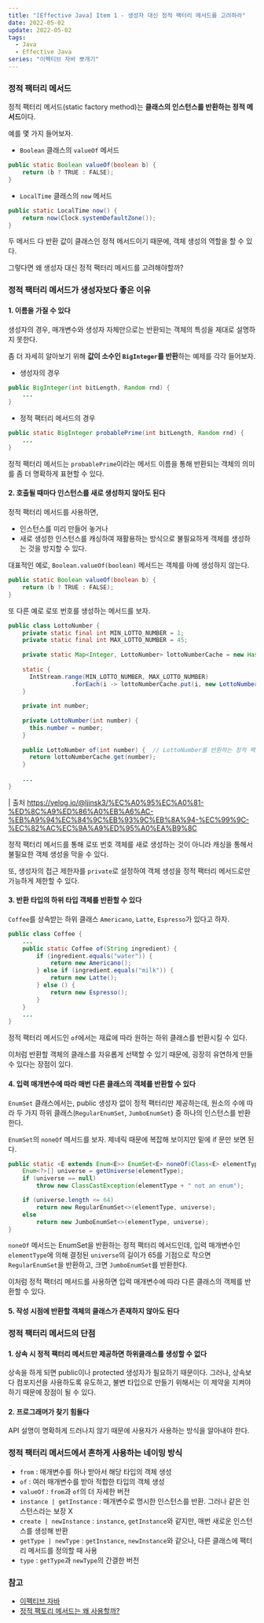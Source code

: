 ```yaml
---
title: "[Effective Java] Item 1 - 생성자 대신 정적 팩터리 메서드를 고려하라"
date: 2022-05-02
update: 2022-05-02
tags:
  - Java
  - Effective Java
series: "이펙티브 자바 뽀개기"
---
```


### 정적 팩터리 메서드
정적 팩터리 메서드(static factory method)는 **클래스의 인스턴스를 반환하는 정적 메서드**이다. 

예를 몇 가지 들어보자.

- `Boolean` 클래스의 `valueOf` 메서드

```java
public static Boolean valueOf(boolean b) {
    return (b ? TRUE : FALSE);
}
```

- `LocalTime` 클래스의 `now` 메서드

```java
public static LocalTime now() {
    return now(Clock.systemDefaultZone());
}
```

두 메서드 다 반환 값이 클래스인 정적 메서드이기 때문에, 객체 생성의 역할을 할 수 있다.

그렇다면 왜 생성자 대신 정적 팩터리 메서드를 고려해야할까?

### 정적 팩터리 메서드가 생성자보다 좋은 이유

#### 1. 이름을 가질 수 있다
생성자의 경우, 매개변수와 생성자 자체만으로는 반환되는 객체의 특성을 제대로 설명하지 못한다.

좀 더 자세히 알아보기 위해 **값이 소수인 `BigInteger`를 반환**하는 예제를 각각 들어보자.

- 생성자의 경우
```java
public BigInteger(int bitLength, Random rnd) {
    ...
}
```

- 정적 팩터리 메서드의 경우
```java
public static BigInteger probablePrime(int bitLength, Random rnd) {
    ...
}
```

정적 팩터리 메서드는 `probablePrime`이라는 메서드 이름을 통해 반환되는 객체의 의미를 좀 더 명확하게 표현할 수 있다.

#### 2. 호출될 때마다 인스턴스를 새로 생성하지 않아도 된다

정적 팩터리 메서드를 사용하면, 
- 인스턴스를 미리 만들어 놓거나 
- 새로 생성한 인스턴스를 캐싱하여 재활용하는
방식으로 불필요하게 객체를 생성하는 것을 방지할 수 있다.

대표적인 예로, `Boolean.valueOf(boolean)` 메서드는 객체를 아예 생성하지 않는다.

```java
public static Boolean valueOf(boolean b) {
    return (b ? TRUE : FALSE);
}
```

또 다른 예로 로또 번호를 생성하는 메서드를 보자.

```java
public class LottoNumber {
    private static final int MIN_LOTTO_NUMBER = 1;
    private static final int MAX_LOTTO_NUMBER = 45;
    
    private static Map<Integer, LottoNumber> lottoNumberCache = new HashMap<>();
    
    static {
      IntStream.range(MIN_LOTTO_NUMBER, MAX_LOTTO_NUMBER)
                  .forEach(i -> lottoNumberCache.put(i, new LottoNumber(i)));
    }
    
    private int number;
    
    private LottoNumber(int number) {  
      this.number = number;
    }
    
    public LottoNumber of(int number) {  // LottoNumber를 반환하는 정적 팩토리 메서드
      return lottoNumberCache.get(number);
    }
    
    ...
}
```
| 출처 https://velog.io/@ljinsk3/%EC%A0%95%EC%A0%81-%ED%8C%A9%ED%86%A0%EB%A6%AC-%EB%A9%94%EC%84%9C%EB%93%9C%EB%8A%94-%EC%99%9C-%EC%82%AC%EC%9A%A9%ED%95%A0%EA%B9%8C

정적 팩터리 메서드를 통해 로또 번호 객체를 새로 생성하는 것이 아니라 캐싱을 통해서 불필요한 객체 생성을 막을 수 있다. 

또, 생성자의 접근 제한자를 `private`로 설정하여 객체 생성을 정적 팩터리 메서드로만 가능하게 제한할 수 있다.

#### 3. 반환 타입의 하위 타입 객체를 반환할 수 있다

`Coffee`를 상속받는 하위 클래스 `Americano`, `Latte`, `Espresso`가 있다고 하자.

```java
public class Coffee {
    ...
    public static Coffee of(String ingredient) {
        if (ingredient.equals("water")) {
            return new Americano();
        } else if (ingredient.equals("milk")) {
            return new Latte();
        } else () {
            return new Espresso();
        }
    }
    ...
}
```
정적 팩터리 메서드인 `of`에서는 재료에 따라 원하는 하위 클래스를 반환시킬 수 있다.

이처럼 반환할 객체의 클래스를 자유롭게 선택할 수 있기 때문에, 굉장히 유연하게 만들 수 있다는 장점이 있다.

#### 4. 입력 매개변수에 따라 매번 다른 클래스의 객체를 반환할 수 있다

`EnumSet` 클래스에서는, public 생성자 없이 정적 팩터리만 제공하는데, 원소의 수에 따라 두 가지 하위 클래스(`RegularEnumSet`, `JumboEnumSet`) 중 하나의 인스턴스를 반환한다.

`EnumSet`의 `noneOf` 메서드를 보자. 제네릭 때문에 복잡해 보이지만 밑에 if 문만 보면 된다.
```java
public static <E extends Enum<E>> EnumSet<E> noneOf(Class<E> elementType) {
    Enum<?>[] universe = getUniverse(elementType);
    if (universe == null)
        throw new ClassCastException(elementType + " not an enum");

    if (universe.length <= 64)
        return new RegularEnumSet<>(elementType, universe);
    else
        return new JumboEnumSet<>(elementType, universe);
}

```

`noneOf` 메서드는 EnumSet을 반환하는 정적 팩터리 메서드인데, 입력 매개변수인 `elementType`에 의해 결정된 `universe`의 길이가 65를 기점으로 작으면 `RegularEnumSet`을 반환하고, 크면 `JumboEnumSet`를 반환한다.

이처럼 정적 팩터리 메서드를 사용하면 입력 매개변수에 따라 다른 클래스의 객체를 반환할 수 있다.

#### 5. 작성 시점에 반환할 객체의 클래스가 존재하지 않아도 된다

### 정적 팩터리 메서드의 단점

#### 1. 상속 시 정적 팩터리 메서드만 제공하면 하위클래스를 생성할 수 없다
상속을 하게 되면 public이나 protected 생성자가 필요하기 때문이다.
그러나, 상속보다 컴포지션을 사용하도록 유도하고, 불변 타입으로 만들기 위해서는 이 제약을 지켜야하기 때문에 장점이 될 수 있다.

#### 2. 프로그래머가 찾기 힘들다
API 설명이 명확하게 드러나지 않기 때문에 사용자가 사용하는 방식을 알아내야 한다.

### 정적 팩터리 메서드에서 흔하게 사용하는 네이밍 방식
- `from` : 매개변수를 하나 받아서 해당 타입의 객체 생성
- `of` : 여러 매개변수를 받아 적합한 타입의 객체 생성
- `valueOf` : `from`과 `of`의 더 자세한 버전
- `instance | getInstance` : 매개변수로 명시한 인스턴스를 반환. 그러나 같은 인스턴스라는 보장 X
- `create | newInstance` : `instance`, `getInstance`와 같지만, 매번 새로운 인스턴스를 생성해 반환
- `getType | newType` : `getInstance`, `newInstance`와 같으나, 다른 클래스에 팩터리 메서드를 정의할 때 사용
- `type` : `getType`과 `newType`의 간결한 버전

### 참고
- [이펙티브 자바](https://www.aladin.co.kr/shop/wproduct.aspx?ItemId=171196410)
- [정적 팩토리 메서드는 왜 사용할까?](https://velog.io/@ljinsk3/%EC%A0%95%EC%A0%81-%ED%8C%A9%ED%86%A0%EB%A6%AC-%EB%A9%94%EC%84%9C%EB%93%9C%EB%8A%94-%EC%99%9C-%EC%82%AC%EC%9A%A9%ED%95%A0%EA%B9%8C)


